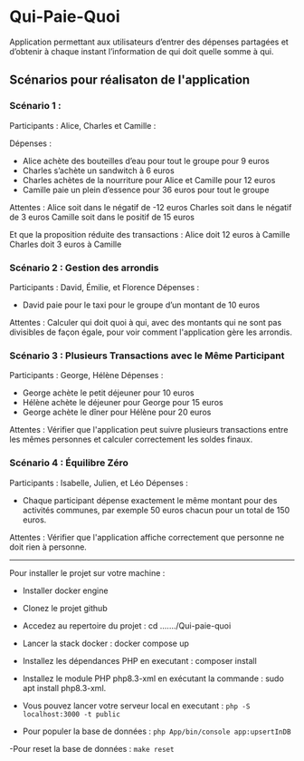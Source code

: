 # Qui-Paie-Quoi

Application permettant aux utilisateurs d’entrer des dépenses
partagées et d’obtenir à chaque instant l’information de qui doit quelle somme à qui.

## Scénarios pour réalisaton de l'application

### Scénario 1 :

Participants : Alice, Charles et Camille :

Dépenses :

- Alice achète des bouteilles d’eau pour tout le groupe pour 9 euros
- Charles s’achète un sandwitch à 6 euros
- Charles achètes de la nourriture pour Alice et Camille pour 12 euros
- Camille paie un plein d’essence pour 36 euros pour tout le groupe

Attentes :
Alice soit dans le négatif de -12 euros
Charles soit dans le négatif de 3 euros
Camille soit dans le positif de 15 euros

Et que la proposition réduite des transactions :
Alice doit 12 euros à Camille
Charles doit 3 euros à Camille

### Scénario 2 : Gestion des arrondis

Participants : David, Émilie, et Florence
Dépenses :

- David paie pour le taxi pour le groupe d’un montant de 10 euros

Attentes :
Calculer qui doit quoi à qui, avec des montants qui ne sont pas divisibles de façon égale, pour voir comment l'application gère les arrondis.

### Scénario 3 : Plusieurs Transactions avec le Même Participant

Participants : George, Hélène
Dépenses :

- George achète le petit déjeuner pour 10 euros
- Hélène achète le déjeuner pour George pour 15 euros
- George achète le dîner pour Hélène pour 20 euros

Attentes :
Vérifier que l'application peut suivre plusieurs transactions entre les mêmes personnes et calculer correctement les soldes finaux.

### Scénario 4 : Équilibre Zéro

Participants : Isabelle, Julien, et Léo
Dépenses :

- Chaque participant dépense exactement le même montant pour des activités communes, par exemple 50 euros chacun pour un total de 150 euros.

Attentes :
Vérifier que l'application affiche correctement que personne ne doit rien à personne.

---

Pour installer le projet sur votre machine :

- Installer docker engine
- Clonez le projet github
- Accedez au repertoire du projet : cd ......./Qui-paie-quoi
- Lancer la stack docker : docker compose up
- Installez les dépendances PHP en executant : composer install
- Installez le module PHP php8.3-xml en exécutant la commande : sudo apt install php8.3-xml.

- Vous pouvez lancer votre serveur local en executant : `php -S localhost:3000 -t public`

- Pour populer la base de données : `php App/bin/console app:upsertInDB`

-Pour reset la base de données : `make reset`
